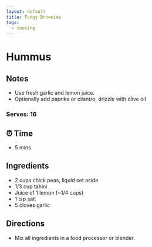 ```yaml
---
layout: default
title: Fudgy Brownies
tags:
  - cooking
---
```


# Hummus

## Notes

- Use fresh garlic and lemon juice.
- Optionally add paprika or cilantro, drizzle with olive oil

### Serves: 16

## ⏰ Time

- 5 mins

## Ingredients

- 2 cups chick peas, liquid set aside
- 1/3 cup tahini
- Juice of 1 lemon (~1/4 cups)
- 1 tsp salt
- 5 cloves garlic

## Directions

- Mix all ingredients in a food processor or blender.
